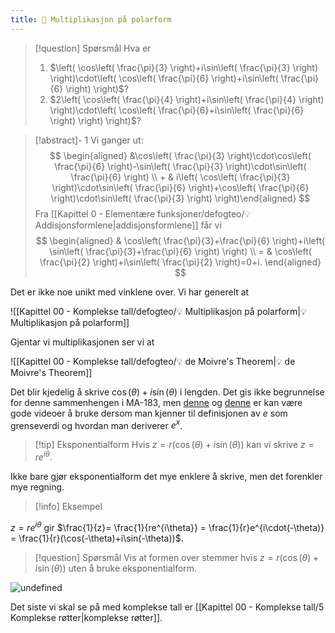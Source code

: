 ```yaml
---
title: 📄 Multiplikasjon på polarform
---
```


> [!question] Spørsmål 
> Hva er
> 1. $\left( \cos\left( \frac{\pi}{3} \right)+i\sin\left( \frac{\pi}{3} \right) \right)\cdot\left( \cos\left( \frac{\pi}{6} \right)+i\sin\left( \frac{\pi}{6} \right) \right)$?
> 2. $2\left( \cos\left( \frac{\pi}{4} \right)+i\sin\left( \frac{\pi}{4} \right) \right)\cdot\left( \cos\left( \frac{\pi}{6}+i\sin\left( \frac{\pi}{6} \right) \right) \right)$?

> [!abstract]- 1
> Vi ganger ut:
> $$
> \begin{aligned} 
>  &\cos\left( \frac{\pi}{3} \right)\cdot\cos\left( \frac{\pi}{6} \right)-\sin\left( \frac{\pi}{3} \right)\cdot\sin\left( \frac{\pi}{6} \right) \\ + & i\left( \cos\left( \frac{\pi}{3} \right)\cdot\sin\left( \frac{\pi}{6} \right)+\cos\left( \frac{\pi}{6} \right)\cdot\sin\left( \frac{\pi}{3} \right) \right)\end{aligned} 
> $$
> Fra [[Kapittel 0 - Elementære funksjoner/defogteo/💡Addisjonsformlene|addisjonsformlene]] får vi
> $$
> \begin{aligned} 
>  & \cos\left( \frac{\pi}{3}+\frac{\pi}{6} \right)+i\left( \sin\left( \frac{\pi}{3}+\frac{\pi}{6} \right) \right)  \\ = & \cos\left( \frac{\pi}{2} \right)+i\sin\left( \frac{\pi}{2} \right)=0+i.
> \end{aligned} 
> $$

Det er ikke noe unikt med vinklene over. Vi har generelt at

![[Kapittel 00 - Komplekse tall/defogteo/💡 Multiplikasjon på polarform|💡 Multiplikasjon på polarform]]

Gjentar vi multiplikasjonen ser vi at 

![[Kapittel 00 - Komplekse tall/defogteo/💡 de Moivre's Theorem|💡 de Moivre's Theorem]]

Det blir kjedelig å skrive $\cos(\theta)+i\sin(\theta)$ i lengden. Det gis ikke begrunnelse for denne sammenhengen i MA-183, men [denne](https://www.youtube.com/watch?v=v0YEaeIClKY) og [denne](https://www.youtube.com/watch?v=-dhHrg-KbJ0) er kan være gode videoer å bruke dersom man kjenner til definisjonen av $e$ som grenseverdi og hvordan man deriverer $e^x$.

> [!tip] Eksponentialform 
>   Hvis $z= r(\cos(\theta)+i\sin(\theta))$ kan vi skrive $z = re^{i\theta}$. 

Ikke bare gjør eksponentialform det mye enklere å skrive, men det forenkler mye regning.

> [!info] Eksempel 

$z = re^{i\theta}$ gir $\frac{1}{z}= \frac{1}{re^{i\theta}} = \frac{1}{r}e^{i\cdot(-\theta)} = \frac{1}{r}(\cos(-\theta)+i\sin(-\theta))$.

> [!question] Spørsmål 
> Vis at formen over stemmer hvis
> $z = r(\cos(\theta)+i\sin(\theta))$ uten å bruke eksponentialform.
> 


![undefined](Files/shapes%20at%2024-08-19%2014.37.21.svg)

Det siste vi skal se på med komplekse tall er [[Kapittel 00 - Komplekse tall/5 Komplekse røtter|komplekse røtter]].
